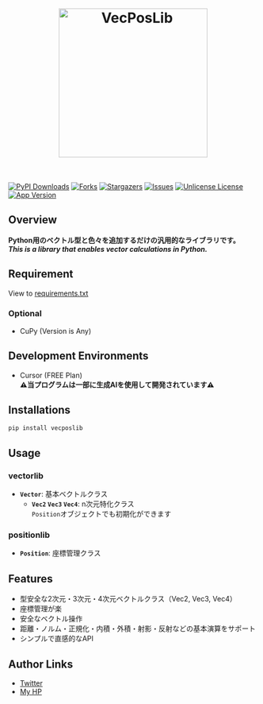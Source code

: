 <h1 id="top" align="center">
<img src="https://raw.githubusercontent.com/shotadft/VecPosLib/refs/heads/master/.github/logo/VecPosLib-logo.svgz" width="300" height="300" alt="VecPosLib"/>
</h1><br/>

[![PyPI Downloads][pypi-shield]][pypi-url]
[![Forks][forks-shield]][forks-url]
[![Stargazers][stars-shield]][stars-url]
[![Issues][issues-shield]][issues-url]
[![Unlicense License][license-shield]][license-url]
[![App Version][version-shield]][header-id]

## Overview
**Python用のベクトル型と色々を追加するだけの汎用的なライブラリです。**<br/>
***This is a library that enables vector calculations in Python.***<br/>

## Requirement
View to [requirements.txt](https://github.com/shotadft/VecPosLib/blob/master/requirements.txt)
### Optional
- CuPy (Version is Any)

## Development Environments
- Cursor (FREE Plan)<br/>
**⚠️当プログラムは一部に生成AIを使用して開発されています⚠️**

## Installations
```bash
pip install vecposlib
```

## Usage
### vectorlib
- **`Vector`**: 基本ベクトルクラス
    - **`Vec2` `Vec3` `Vec4`**: n次元特化クラス<br/>
    `Position`オブジェクトでも初期化ができます
### positionlib
- **`Position`**: 座標管理クラス

## Features
- 型安全な2次元・3次元・4次元ベクトルクラス（Vec2, Vec3, Vec4）
- 座標管理が楽
- 安全なベクトル操作
- 距離・ノルム・正規化・内積・外積・射影・反射などの基本演算をサポート
- シンプルで直感的なAPI

## Author Links
- [Twitter](https://x.com/shotadft)
- [My HP](https://www.shotadft.com/)

<!-- MARKDOWN LINKS & IMAGES -->
<!-- https://www.markdownguide.org/basic-syntax/#reference-style-links -->
[pypi-shield]: https://img.shields.io/pypi/dm/VecPosLib.svg?label=PyPI%20downloads&style=for-the-badge
[pypi-url]: https://pypi.org/project/VecPosLib/
[forks-shield]: https://img.shields.io/github/forks/shotadft/VecPosLib.svg?style=for-the-badge
[forks-url]: https://github.com/shotadft/VecPosLib/network/members
[stars-shield]: https://img.shields.io/github/stars/shotadft/VecPosLib.svg?style=for-the-badge
[stars-url]: https://github.com/shotadft/VecPosLib/stargazers
[issues-shield]: https://img.shields.io/github/issues/shotadft/VecPosLib.svg?style=for-the-badge
[issues-url]: https://github.com/shotadft/VecPosLib/issues
[license-shield]: https://img.shields.io/github/license/shotadft/VecPosLib.svg?style=for-the-badge
[license-url]: https://github.com/shotadft/VecPosLib/blob/master/LICENSE.md
[version-shield]: https://img.shields.io/badge/1.0.3.post2-00c81b?label=version&style=for-the-badge
[header-id]: #top
